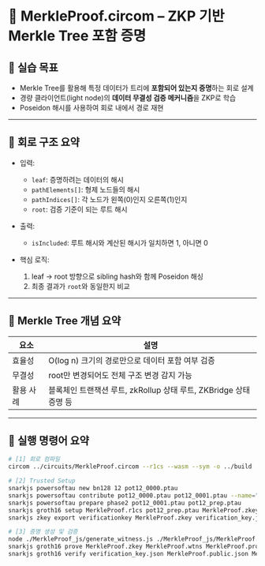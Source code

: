 # 🌿 MerkleProof.circom – ZKP 기반 Merkle Tree 포함 증명

## 🎯 실습 목표

- Merkle Tree를 활용해 특정 데이터가 트리에 **포함되어 있는지 증명**하는 회로 설계
- 경량 클라이언트(light node)의 **데이터 무결성 검증 메커니즘**을 ZKP로 학습
- Poseidon 해시를 사용하여 회로 내에서 경로 재현

---

## 🧩 회로 구조 요약

- 입력:
  - `leaf`: 증명하려는 데이터의 해시
  - `pathElements[]`: 형제 노드들의 해시
  - `pathIndices[]`: 각 노드가 왼쪽(0)인지 오른쪽(1)인지
  - `root`: 검증 기준이 되는 루트 해시
- 출력:

  - `isIncluded`: 루트 해시와 계산된 해시가 일치하면 1, 아니면 0

- 핵심 로직:
  1. leaf → root 방향으로 sibling hash와 함께 Poseidon 해싱
  2. 최종 결과가 `root`와 동일한지 비교

---

## 🔐 Merkle Tree 개념 요약

| 요소      | 설명                                                              |
| --------- | ----------------------------------------------------------------- |
| 효율성    | O(log n) 크기의 경로만으로 데이터 포함 여부 검증                  |
| 무결성    | root만 변경되어도 전체 구조 변경 감지 가능                        |
| 활용 사례 | 블록체인 트랜잭션 루트, zkRollup 상태 루트, ZKBridge 상태 증명 등 |

---

## 🔧 실행 명령어 요약

```bash
# [1] 회로 컴파일
circom ../circuits/MerkleProof.circom --r1cs --wasm --sym -o ../build

# [2] Trusted Setup
snarkjs powersoftau new bn128 12 pot12_0000.ptau
snarkjs powersoftau contribute pot12_0000.ptau pot12_0001.ptau --name="Junseung"
snarkjs powersoftau prepare phase2 pot12_0001.ptau pot12_prep.ptau
snarkjs groth16 setup MerkleProof.r1cs pot12_prep.ptau MerkleProof.zkey
snarkjs zkey export verificationkey MerkleProof.zkey verification_key.json

# [3] 증명 생성 및 검증
node ./MerkleProof_js/generate_witness.js ./MerkleProof_js/MerkleProof.wasm ../inputs/input_MerkleProof.json MerkleProof.wtns
snarkjs groth16 prove MerkleProof.zkey MerkleProof.wtns MerkleProof.proof MerkleProof.public.json
snarkjs groth16 verify verification_key.json MerkleProof.public.json MerkleProof.proof
```
